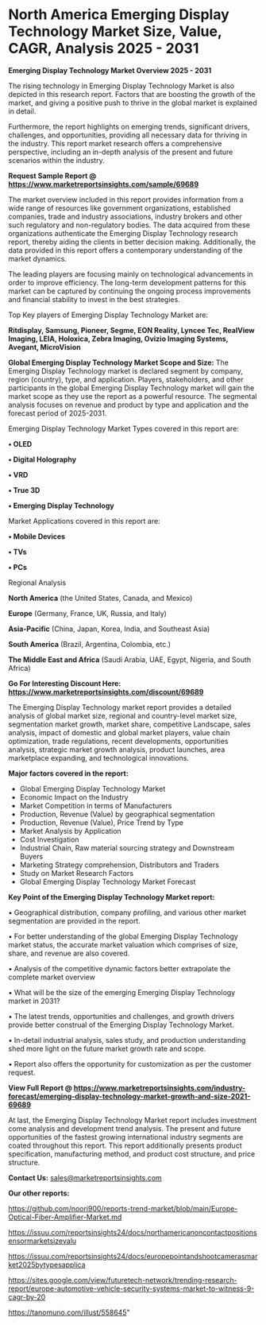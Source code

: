 # North America Emerging Display Technology Market Size, Value, CAGR, Analysis 2025 - 2031

<Strong> Emerging Display Technology Market Overview 2025 - 2031</strong>

The rising technology in Emerging Display Technology Market is also depicted in this research report. Factors that are boosting the growth of the market, and giving a positive push to thrive in the global market is explained in detail.

Furthermore, the report highlights on emerging trends, significant drivers, challenges, and opportunities, providing all necessary data for thriving in the industry. This report market research offers a comprehensive perspective, including an in-depth analysis of the present and future scenarios within the industry.

<strong>Request Sample Report @ <a href=https://www.marketreportsinsights.com/sample/69689>https://www.marketreportsinsights.com/sample/69689</a></strong>

The market overview included in this report provides information from a wide range of resources like government organizations, established companies, trade and industry associations, industry brokers and other such regulatory and non-regulatory bodies. The data acquired from these organizations authenticate the Emerging Display Technology research report, thereby aiding the clients in better decision making. Additionally, the data provided in this report offers a contemporary understanding of the market dynamics.

The leading players are focusing mainly on technological advancements in order to improve efficiency. The long-term development patterns for this market can be captured by continuing the ongoing process improvements and financial stability to invest in the best strategies.

Top Key players of Emerging Display Technology Market are:

<strong>Ritdisplay, Samsung, Pioneer, Segme, EON Reality, Lyncee Tec, RealView Imaging, LEIA, Holoxica, Zebra Imaging, Ovizio Imaging Systems, Avegant, MicroVision</strong>

<strong><b>Global Emerging Display Technology Market Scope and Size:</b></strong>
The Emerging Display Technology market is declared segment by company, region (country), type, and application. Players, stakeholders, and other participants in the global Emerging Display Technology market will gain the market scope as they use the report as a powerful resource. The segmental analysis focuses on revenue and product by type and application and the forecast period of 2025-2031.

Emerging Display Technology Market Types covered in this report are:

<strong>• OLED

• Digital Holography

• VRD

• True 3D

• Emerging Display Technology</strong>

Market Applications covered in this report are:

<strong>• Mobile Devices

• TVs

• PCs</strong> 

Regional Analysis

<strong>North America</strong> (the United States, Canada, and Mexico)

<strong>Europe</strong> (Germany, France, UK, Russia, and Italy)

<strong>Asia-Pacific</strong> (China, Japan, Korea, India, and Southeast Asia)

<strong>South America</strong> (Brazil, Argentina, Colombia, etc.)

<strong>The Middle East and Africa</strong> (Saudi Arabia, UAE, Egypt, Nigeria, and South Africa)

<strong>Go For Interesting Discount Here: <a href=https://www.marketreportsinsights.com/discount/69689>https://www.marketreportsinsights.com/discount/69689</a></strong>

The Emerging Display Technology market report provides a detailed analysis of global market size, regional and country-level market size, segmentation market growth, market share, competitive Landscape, sales analysis, impact of domestic and global market players, value chain optimization, trade regulations, recent developments, opportunities analysis, strategic market growth analysis, product launches, area marketplace expanding, and technological innovations.

<strong><b>Major factors covered in the report:</b></strong>
<ul>
  <li>Global Emerging Display Technology Market </li>
  <li>Economic Impact on the Industry</li>
  <li>Market Competition in terms of Manufacturers</li>
  <li>Production, Revenue (Value) by geographical segmentation</li>
  <li>Production, Revenue (Value), Price Trend by Type</li>
  <li>Market Analysis by Application</li>
  <li>Cost Investigation</li>
  <li>Industrial Chain, Raw material sourcing strategy and Downstream Buyers</li>
  <li>Marketing Strategy comprehension, Distributors and Traders</li>
  <li>Study on Market Research Factors</li>
  <li>Global Emerging Display Technology Market Forecast</li>
</ul>

<strong><b>Key Point of the Emerging Display Technology Market report:</b></strong>

• Geographical distribution, company profiling, and various other market segmentation are provided in the report.

• For better understanding of the global Emerging Display Technology market status, the accurate market valuation which comprises of size, share, and revenue are also covered.

• Analysis of the competitive dynamic factors better extrapolate the complete market overview

• What will be the size of the emerging Emerging Display Technology market in 2031?

• The latest trends, opportunities and challenges, and growth drivers provide better construal of the Emerging Display Technology Market.

• In-detail industrial analysis, sales study, and production understanding shed more light on the future market growth rate and scope.

• Report also offers the opportunity for customization as per the customer request.

<strong><b>View Full Report @ <a href=https://www.marketreportsinsights.com/industry-forecast/emerging-display-technology-market-growth-and-size-2021-69689>https://www.marketreportsinsights.com/industry-forecast/emerging-display-technology-market-growth-and-size-2021-69689</a></b></strong>


At last, the Emerging Display Technology Market report includes investment come analysis and development trend analysis. The present and future opportunities of the fastest growing international industry segments are coated throughout this report. This report additionally presents product specification, manufacturing method, and product cost structure, and price structure.

<strong>Contact Us:</strong>
sales@marketreportsinsights.com

<strong>Our other reports:</strong>

<a href=https://github.com/noori900/reports-trend-market/blob/main/Europe-Optical-Fiber-Amplifier-Market.md>https://github.com/noori900/reports-trend-market/blob/main/Europe-Optical-Fiber-Amplifier-Market.md</a>

<a href=https://issuu.com/reportsinsights24/docs/northamericanoncontactpositionsensormarketsizevalu>https://issuu.com/reportsinsights24/docs/northamericanoncontactpositionsensormarketsizevalu</a>

<a href=https://issuu.com/reportsinsights24/docs/europepointandshootcamerasmarket2025bytypesapplica>https://issuu.com/reportsinsights24/docs/europepointandshootcamerasmarket2025bytypesapplica</a>

<a href=https://sites.google.com/view/futuretech-network/trending-research-report/europe-automotive-vehicle-security-systems-market-to-witness-9-cagr-by-20>https://sites.google.com/view/futuretech-network/trending-research-report/europe-automotive-vehicle-security-systems-market-to-witness-9-cagr-by-20</a>

<a href=https://tanomuno.com/illust/558645>https://tanomuno.com/illust/558645</a>"
